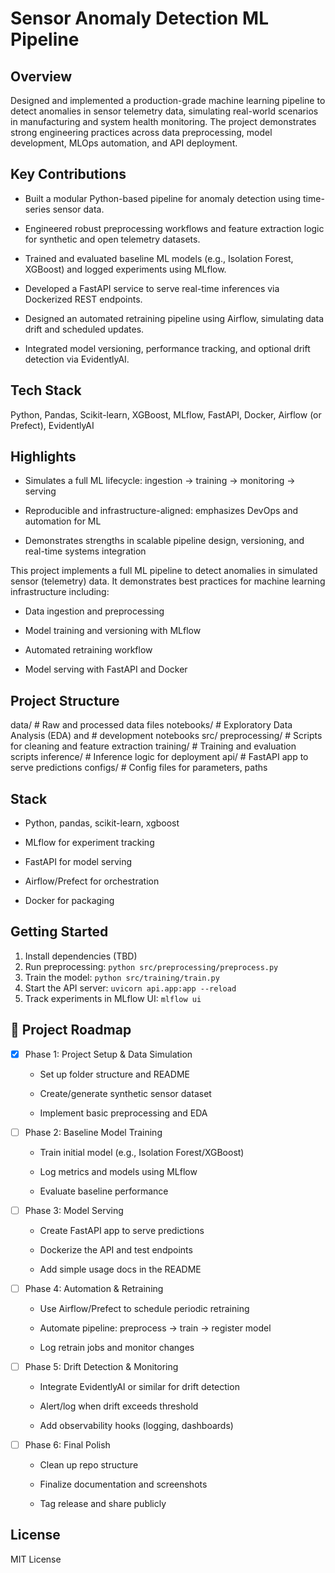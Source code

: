 # Sensor Anomaly Detection ML Pipeline

## Overview

Designed and implemented a production-grade machine learning pipeline to detect
anomalies in sensor telemetry data, simulating real-world scenarios in
manufacturing and system health monitoring. The project demonstrates strong
engineering practices across data preprocessing, model development, MLOps
automation, and API deployment.

## Key Contributions

- Built a modular Python-based pipeline for anomaly detection using
  time-series sensor data.

- Engineered robust preprocessing workflows and feature extraction logic for synthetic and open telemetry datasets.

- Trained and evaluated baseline ML models (e.g., Isolation Forest, XGBoost) and logged experiments using MLflow.

- Developed a FastAPI service to serve real-time inferences via Dockerized REST endpoints.

- Designed an automated retraining pipeline using Airflow, simulating data drift and scheduled updates.

- Integrated model versioning, performance tracking, and optional drift detection via EvidentlyAI.

## Tech Stack

Python, Pandas, Scikit-learn, XGBoost, MLflow, FastAPI, Docker, Airflow (or Prefect), EvidentlyAI

## Highlights

- Simulates a full ML lifecycle: ingestion → training → monitoring → serving

- Reproducible and infrastructure-aligned: emphasizes DevOps and automation for ML

- Demonstrates strengths in scalable pipeline design, versioning, and real-time systems integration

This project implements a full ML pipeline to detect anomalies in simulated
sensor (telemetry) data. It demonstrates best practices for machine learning
infrastructure including:

- Data ingestion and preprocessing

- Model training and versioning with MLflow

- Automated retraining workflow

- Model serving with FastAPI and Docker

## Project Structure

data/                   # Raw and processed data files
notebooks/              # Exploratory Data Analysis (EDA) and 
                        # development notebooks
src/
  preprocessing/        # Scripts for cleaning and feature extraction
  training/             # Training and evaluation scripts
  inference/            # Inference logic for deployment
api/                    # FastAPI app to serve predictions
configs/                # Config files for parameters, paths

## Stack

- Python, pandas, scikit-learn, xgboost

- MLflow for experiment tracking

- FastAPI for model serving

- Airflow/Prefect for orchestration

- Docker for packaging

## Getting Started

1. Install dependencies (TBD)
2. Run preprocessing: `python src/preprocessing/preprocess.py`
3. Train the model: `python src/training/train.py`
4. Start the API server: `uvicorn api.app:app --reload`
5. Track experiments in MLflow UI: `mlflow ui`

## 📍 Project Roadmap

- [x] Phase 1: Project Setup & Data Simulation

  - Set up folder structure and README

  - Create/generate synthetic sensor dataset

  - Implement basic preprocessing and EDA

- [ ] Phase 2: Baseline Model Training

  - Train initial model (e.g., Isolation Forest/XGBoost)

  - Log metrics and models using MLflow

  - Evaluate baseline performance

- [ ] Phase 3: Model Serving

  - Create FastAPI app to serve predictions

  - Dockerize the API and test endpoints

  - Add simple usage docs in the README

- [ ] Phase 4: Automation & Retraining

  - Use Airflow/Prefect to schedule periodic retraining

  - Automate pipeline: preprocess → train → register model

  - Log retrain jobs and monitor changes

- [ ] Phase 5: Drift Detection & Monitoring

  - Integrate EvidentlyAI or similar for drift detection

  - Alert/log when drift exceeds threshold

  - Add observability hooks (logging, dashboards)

- [ ] Phase 6: Final Polish

  - Clean up repo structure

  - Finalize documentation and screenshots

  - Tag release and share publicly

## License

MIT License
